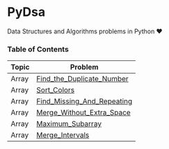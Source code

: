 # PyDsa
Data Structures and Algorithms problems in Python ❤

### Table of Contents

|  Topic   |                                           Problem                                                                      | 
| -------- | ---------------------------------------------------------------------------------------------------------------------- |
|  Array   | [Find_the_Duplicate_Number](https://github.com/yash872/PyDsa/blob/main/Array/Find_the_Duplicate_Number.py)             |
|  Array   | [Sort_Colors](https://github.com/yash872/PyDsa/blob/main/Array/Sort_Colors.py)                                         |
|  Array   | [Find_Missing_And_Repeating](https://github.com/yash872/PyDsa/blob/main/Array/Find_Missing_And_Repeating.py)           |
|  Array   | [Merge_Without_Extra_Space](https://github.com/yash872/PyDsa/blob/main/Array/Merge_Without_Extra_Space.py)             |
|  Array   | [Maximum_Subarray](https://github.com/yash872/PyDsa/blob/main/Array/Maximum_Subarray.py)                               |
|  Array   | [Merge_Intervals](https://github.com/yash872/PyDsa/blob/main/Array/Merge_Intervals.py)                                 |


